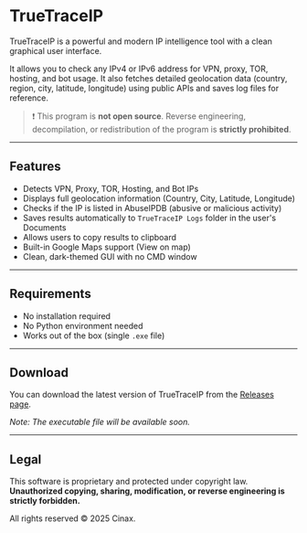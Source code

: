# TrueTraceIP

TrueTraceIP is a powerful and modern IP intelligence tool with a clean graphical user interface.

It allows you to check any IPv4 or IPv6 address for VPN, proxy, TOR, hosting, and bot usage. It also fetches detailed geolocation data (country, region, city, latitude, longitude) using public APIs and saves log files for reference.

> ❗ This program is **not open source**. Reverse engineering, decompilation, or redistribution of the program is **strictly prohibited**.

---

## Features

- Detects VPN, Proxy, TOR, Hosting, and Bot IPs
- Displays full geolocation information (Country, City, Latitude, Longitude)
- Checks if the IP is listed in AbuseIPDB (abusive or malicious activity)
- Saves results automatically to `TrueTraceIP Logs` folder in the user's Documents
- Allows users to copy results to clipboard
- Built-in Google Maps support (View on map)
- Clean, dark-themed GUI with no CMD window

---

## Requirements

- No installation required
- No Python environment needed
- Works out of the box (single `.exe` file)

---

## Download

You can download the latest version of TrueTraceIP from the [Releases page](https://github.com/CinaxDEV/TrueTraceIP/releases).

*Note: The executable file will be available soon.*

---

## Legal

This software is proprietary and protected under copyright law.  
**Unauthorized copying, sharing, modification, or reverse engineering is strictly forbidden.**

All rights reserved © 2025 Cinax.

